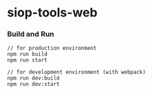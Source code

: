 # siop-tools-web

### Build and Run
```
// for production environment
npm run build
npm run start

// for development environment (with webpack)
npm run dev:build
npm run dev:start

```